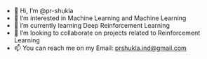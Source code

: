 - 👋 Hi, I’m @pr-shukla
- 👀 I’m interested in Machine Learning and Machine Learning
- 🌱 I’m currently learning Deep Reinforcement Learning
- 💞️ I’m looking to collaborate on projects related to Reinforcement Learning
- 📫 You can reach me on my Email: prshukla.ind@gmail.com

<!---
pr-shukla/pr-shukla is a ✨ special ✨ repository because its `README.md` (this file) appears on your GitHub profile.
You can click the Preview link to take a look at your changes.
--->
